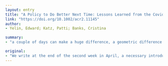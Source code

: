 ```yaml
---
layout: entry
title: "A Policy to Do Better Next Time: Lessons Learned from the Covid-19 Pandemic"
link: "https://doi.org/10.1002/acr2.11145"
author:
- Yelin, Edward; Katz, Patti; Banks, Cristina

summary:
- "a couple of days can make a huge difference, a geometric difference in prevalence and outcomes. We write at the end of the second week in April. This is about the half-life of perceived wisdom in preventing exposure that may give rise to new cases and in providing medical care to existing cases. There is much that we have already learned from this one. Weeks ago, several states and localities were at the same point in the pandemic, but have taken dramatically different paths since then."

original:
- "We write at the end of the second week in April, a necessary introduction since anything we say about the Covid-19 pandemic may be relevant only for the next few days. That?s about the half-life of perceived wisdom in preventing exposure that may give rise to new cases and in providing medical care to existing cases. At the risk of trying to find lessons for the next pandemic while in the midst of the current one, there is much that we have already learned from this one. Weeks ago, in the early stages of the pandemic, several states and localities were at the same point in the pandemic, but have taken dramatically different paths since then. Why? It is the power of exponentiation in which a couple of days can make a huge difference, a geometric difference in prevalence and outcomes."
---
```


